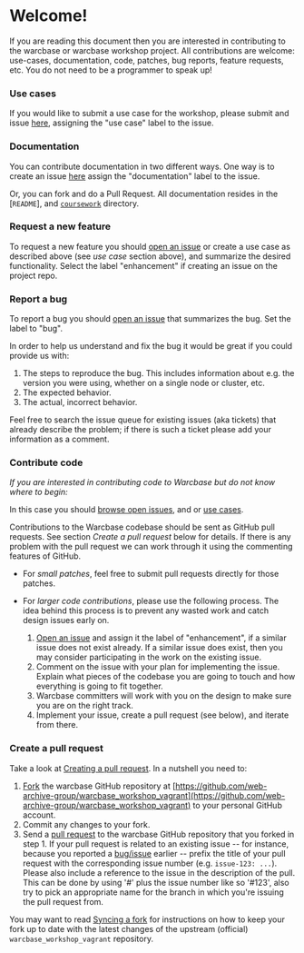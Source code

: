 # Welcome!

If you are reading this document then you are interested in contributing to the warcbase or warcbase workshop project. All contributions are welcome: use-cases, documentation, code, patches, bug reports, feature requests, etc. You do not need to be a programmer to speak up!

### Use cases

If you would like to submit a use case for the workshop, please submit and issue [here](https://github.com/web-archive-group/warcbase_workshop_vagrant/issues/new), assigning the "use case" label to the issue.

### Documentation

You can contribute documentation in two different ways. One way is to create an issue [here](https://github.com/web-archive-group/warcbase_workshop_vagrant/issues/new) assign the "documentation" label to the issue. 

Or, you can fork and do a Pull Request. All documentation resides in the [`README`], and  [`coursework`](https://github.com/web-archive-group/warcbase_workshop_vagrant/tree/master/coursework) directory.

### Request a new feature

To request a new feature you should [open an issue](https://github.com/web-archive-group/warcbase_workshop_vagrant/issues/new) or create a use case as described above (see _use case_ section above), and summarize the desired functionality. Select the label "enhancement" if creating an issue on the project repo.

### Report a bug

To report a bug you should [open an issue](https://github.com/web-archive-group/warcbase_workshop_vagrant/issues/new) that summarizes the bug. Set the label to "bug".

In order to help us understand and fix the bug it would be great if you could provide us with:

1. The steps to reproduce the bug. This includes information about e.g. the version you were using, whether on a single node or cluster, etc.
2. The expected behavior.
3. The actual, incorrect behavior.

Feel free to search the issue queue for existing issues (aka tickets) that already describe the problem; if there is such a ticket please add your information as a comment.

### Contribute code

_If you are interested in contributing code to Warcbase but do not know where to begin:_

In this case you should [browse open issues](https://github.com/web-archive-group/warcbase_workshop_vagrant/issues), and or [use cases](https://github.com/web-archive-group/warcbase_workshop_vagrant/labels/use%20case).

Contributions to the Warcbase codebase should be sent as GitHub pull requests. See section _Create a pull request_ below for details. If there is any problem with the pull request we can work through it using the commenting features of GitHub.

* For _small patches_, feel free to submit pull requests directly for those patches.
* For _larger code contributions_, please use the following process. The idea behind this process is to prevent any wasted work and catch design issues early on.

    1. [Open an issue](https://github.com/web-archive-group/warcbase_workshop_vagrant/issues) and assign it the label of "enhancement", if a similar issue does not exist already. If a similar issue does exist, then you may consider participating in the work on the existing issue.
    2. Comment on the issue with your plan for implementing the issue. Explain what pieces of the codebase you are going to touch and how everything is going to fit together.
    3. Warcbase committers will work with you on the design to make sure you are on the right track.
    4. Implement your issue, create a pull request (see below), and iterate from there.

### Create a pull request

Take a look at [Creating a pull request](https://help.github.com/articles/creating-a-pull-request). In a nutshell you need to:

1. [Fork](https://help.github.com/articles/fork-a-repo) the warcbase GitHub repository at [https://github.com/web-archive-group/warcbase_workshop_vagrant](https://github.com/web-archive-group/warcbase_workshop_vagrant) to your personal GitHub account. 
2. Commit any changes to your fork.
3. Send a [pull request](https://help.github.com/articles/creating-a-pull-request) to the warcbase GitHub repository that you forked in step 1.  If your pull request is related to an existing issue -- for instance, because you reported a [bug/issue](https://github.com/web-archive-group/warcbase_workshop_vagrant/issues) earlier -- prefix the title of your pull request with the corresponding issue number (e.g. `issue-123: ...`). Please also include a reference to the issue in the description of the pull. This can be done by using '#' plus the issue number like so '#123', also try to pick an appropriate name for the branch in which you're issuing the pull request from. 

You may want to read [Syncing a fork](https://help.github.com/articles/syncing-a-fork) for instructions on how to keep your fork up to date with the latest changes of the upstream (official) `warcbase_workshop_vagrant` repository.
